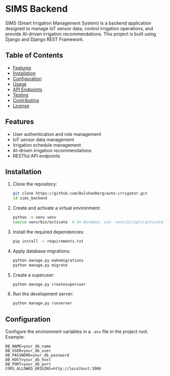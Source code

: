 # SIMS Backend

SIMS (Smart Irrigation Management System) is a backend application designed to manage IoT sensor data, control irrigation operations, and provide AI-driven irrigation recommendations. This project is built using Django and Django REST Framework.

## Table of Contents

- [Features](#features)
- [Installation](#installation)
- [Configuration](#configuration)
- [Usage](#usage)
- [API Endpoints](#api-endpoints)
- [Testing](#testing)
- [Contributing](#contributing)
- [License](#license)

## Features

- User authentication and role management
- IoT sensor data management
- Irrigation schedule management
- AI-driven irrigation recommendations
- RESTful API endpoints

## Installation

1. Clone the repository:
    ```sh
    git clone https://github.com/DulshanRerg/auto-irrigator.git
    cd sims_backend
    ```

2. Create and activate a virtual environment:
    ```sh
    python -m venv venv
    source venv/bin/activate  # On Windows, use `venv\Scripts\activate`
    ```

3. Install the required dependencies:
    ```sh
    pip install -r requirements.txt
    ```

4. Apply database migrations:
    ```sh
    python manage.py makemigrations
    python manage.py migrate
    ```

5. Create a superuser:
    ```sh
    python manage.py createsuperuser
    ```

6. Run the development server:
    ```sh
    python manage.py runserver
    ```

## Configuration

Configure the environment variables in a `.env` file in the project root. Example:

```env
DB_NAME=your_db_name
DB_USER=your_db_user
DB_PASSWORD=your_db_password
DB_HOST=your_db_host
DB_PORT=your_db_port
CORS_ALLOWED_ORIGINS=http://localhost:3000